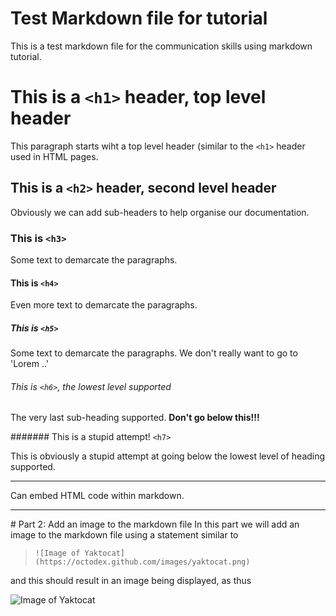 # Test Markdown file for tutorial
This is a test markdown file for the communication skills using markdown tutorial.
# This is a `<h1>` header, top level header
This paragraph starts wiht a top level header (similar to the `<h1>` header used in HTML pages.

## This is a `<h2>` header, second level header
Obviously we can add sub-headers to help organise our documentation.

### This is `<h3>`
Some text to demarcate the paragraphs.

#### This is `<h4>`
Even more text to demarcate the paragraphs.

##### This is `<h5>`
Some text to demarcate the paragraphs. We don't really want to go to 'Lorem ..'

###### This is `<h6>`, the lowest level supported
The very last sub-heading supported. **Don't go below this!!!**

####### This is a stupid attempt! `<h7>`

This is obviously a stupid attempt at going below the lowest level of heading supported.
<hr>
Can embed HTML code within markdown.
<hr>
# Part 2: Add an image to the markdown file
In this part we will add an image to the markdown file using a statement similar to

 >`![Image of Yaktocat](https://octodex.github.com/images/yaktocat.png)`
 
and this should result in an image being displayed, as thus

![Image of Yaktocat](https://github.com/user-attachments/assets/7ed10dff-5549-453e-8cb8-7f46a04e61fd)
